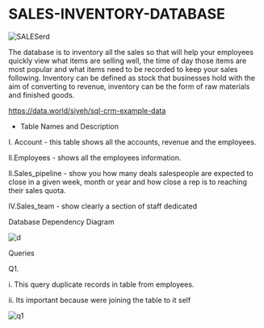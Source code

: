# SALES-INVENTORY-DATABASE
![SALESerd](https://user-images.githubusercontent.com/70758395/103437556-ec9b3500-4c63-11eb-87d6-5743966e708e.png)

The database is to inventory all the sales so that will help your employees quickly view what items are selling well, the time of day those items are most popular and what items need to be recorded to keep  your sales following. Inventory can be defined as stock that businesses hold with the aim of converting to revenue, inventory can be the form of raw materials and finished goods.


https://data.world/siyeh/sql-crm-example-data

* Table Names and Description 


 I. Account - this table shows all the accounts, revenue and the employees.
 
ll.Employees - shows all the employees information.

ll.Sales_pipeline - show you how many deals salespeople are expected to close  in a given week, month or year and how close a rep is to reaching their sales quota.

lV.Sales_team - show clearly a section of staff dedicated

Database Dependency Diagram

![d](https://user-images.githubusercontent.com/70758395/103437682-3e908a80-4c65-11eb-9596-b62d0f099114.png)

Queries

Q1.

i. This query duplicate records in table from employees.

ii. Its important because were joining the table to it self


![q1](https://user-images.githubusercontent.com/70758395/103453209-7dc8e500-4d12-11eb-9841-2660757383af.png)
